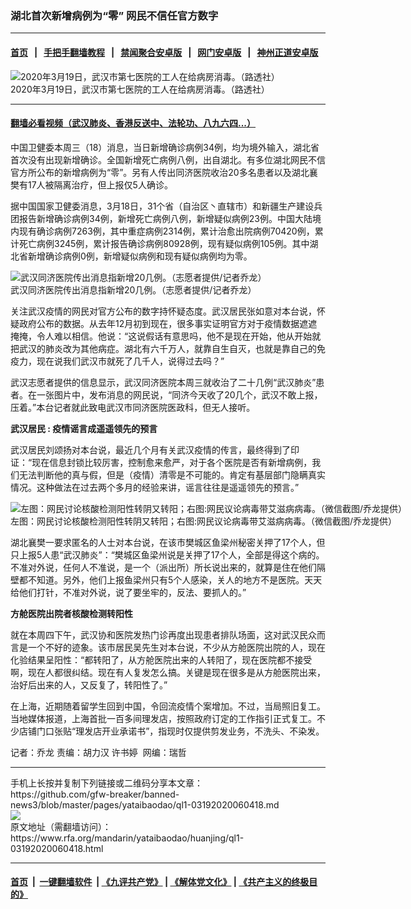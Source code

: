 ### 湖北首次新增病例为“零” 网民不信任官方数字
------------------------

#### [首页](https://github.com/gfw-breaker/banned-news3/blob/master/README.md) &nbsp;&nbsp;|&nbsp;&nbsp; [手把手翻墙教程](https://github.com/gfw-breaker/guides/wiki) &nbsp;&nbsp;|&nbsp;&nbsp; [禁闻聚合安卓版](https://github.com/gfw-breaker/bn-android) &nbsp;&nbsp;|&nbsp;&nbsp; [网门安卓版](https://github.com/oGate2/oGate) &nbsp;&nbsp;|&nbsp;&nbsp; [神州正道安卓版](https://github.com/SzzdOgate/update) 



<div id="headerimg">
 <img alt="2020年3月19日，武汉市第七医院的工人在给病房消毒。（路透社）" src="https://www.rfa.org/mandarin/yataibaodao/huanjing/ql1-03192020060418.html/2020-03-19T100100Z_1629820217_RC2YMF933RYD_RTRMADP_3_HEALTH-CORONAVIRUS-CHINA.jpg/@@images/24eeb60a-81fc-4e43-915c-2f7cc2dbf012.jpeg" title="2020年3月19日，武汉市第七医院的工人在给病房消毒。（路透社）"/>
 <div id="headerimgcontents">
  <div id="headerimgcaption">
   <span>
    2020年3月19日，武汉市第七医院的工人在给病房消毒。（路透社）
   </span>
   <!-- zoomattribute -->
  </div>
  <!-- headerimgcaption -->
 </div>
 <!-- headerimagecontents -->
</div>

<hr/>


#### [翻墙必看视频（武汉肺炎、香港反送中、法轮功、八九六四...）](https://github.com/gfw-breaker/banned-news3/blob/master/pages/link3.md)

<div id="storytext">
 <div>
  <div class="slot_header">
  </div>
 </div>
 <p>
  中国卫健委本周三（18）消息，当日新增确诊病例34例，均为境外输入，湖北省首次没有出现新增确诊。全国新增死亡病例八例，出自湖北。有多位湖北网民不信官方所公布的新增病例为“零”。另有人传出同济医院收治20多名患者以及湖北襄樊有17人被隔离治疗，但上报仅5人确诊。
 </p>
 <p>
  据中国国家卫健委消息，3月18日，31个省（自治区丶直辖市）和新疆生产建设兵团报告新增确诊病例34例，新增死亡病例八例，新增疑似病例23例。中国大陆境内现有确诊病例7263例，其中重症病例2314例，累计治愈出院病例70420例，累计死亡病例3245例，累计报告确诊病例80928例，现有疑似病例105例。其中湖北省新增确诊病例0例，新增疑似病例和现有疑似病例均为零。
 </p>
 <p>
 </p>
 <p>
 </p>
 <p>
  <div class="image-inline captioned" style="width:1500px;">
   <div style="width:1500px;">
    <img alt="武汉同济医院传出消息指新增20几例。（志愿者提供/记者乔龙）" src="https://www.rfa.org/mandarin/yataibaodao/huanjing/ql1-03192020060418.html/m0319-ql1p1.jpg" title="武汉同济医院传出消息指新增20几例。（志愿者提供/记者乔龙）"/>
   </div>
   <div class="image-caption">
    <span style="width:1500px;">
     武汉同济医院传出消息指新增20几例。（志愿者提供/记者乔龙）
    </span>
    <span class="copyright">
    </span>
   </div>
  </div>
 </p>
 <p>
  关注武汉疫情的网民对官方公布的数字持怀疑态度。武汉居民张如意对本台说，怀疑政府公布的数据。从去年12月初到现在，很多事实证明官方对于疫情数据遮遮掩掩，令人难以相信。他说：“这说假话有意思吗，他不是现在开始，他从开始就把武汉的肺炎改为其他病症。湖北有六千万人，就靠自生自灭，也就是靠自己的免疫力，现在说我们武汉市就死了几千人，说得过去吗？”
 </p>
 <p>
  武汉志愿者提供的信息显示，武汉同济医院本周三就收治了二十几例“武汉肺炎”患者。在一张图片中，发布消息的网民说，“同济今天收了20几个，武汉不敢上报，压着。”本台记者就此致电武汉市同济医院医政科，但无人接听。
 </p>
 <p>
  <b>
   武汉居民
  </b>
  <b>
   :
  </b>
  <b>
   疫情谣言成遥遥领先的预言
  </b>
 </p>
 <p>
  武汉居民刘颂扬对本台说，最近几个月有关武汉疫情的传言，最终得到了印证：“现在信息封锁比较厉害，控制愈来愈严，对于各个医院是否有新增病例，我们无法判断他的真与假，但是（疫情）清零是不可能的。肯定有基层部门隐瞒真实情况。这种做法在过去两个多月的经验来讲，谣言往往是遥遥领先的预言。”
 </p>
 <p>
 </p>
 <p>
  <div class="image-inline captioned" style="width:1500px;">
   <div style="width:1500px;">
    <img alt="左图：网民讨论核酸检测阳性转阴又转阳；右图:网民议论病毒带艾滋病病毒。（微信截图/乔龙提供）" src="https://www.rfa.org/mandarin/yataibaodao/huanjing/ql1-03192020060418.html/m0319-ql1p2-3.jpg" title="左图：网民讨论核酸检测阳性转阴又转阳；右图:网民议论病毒带艾滋病病毒。（微信截图/乔龙提供）"/>
   </div>
   <div class="image-caption">
    <span style="width:1500px;">
     左图：网民讨论核酸检测阳性转阴又转阳；右图:网民议论病毒带艾滋病病毒。（微信截图/乔龙提供）
    </span>
    <span class="copyright">
    </span>
   </div>
  </div>
 </p>
 <p>
  湖北襄樊一要求匿名的人士对本台说，在该市樊城区鱼梁州秘密关押了17个人，但只上报5人患“武汉肺炎”：“樊城区鱼梁州说是关押了17个人，全部是得这个病的。不准对外说，任何人不准说，是一个（派出所）所长说出来的，就算是住在他们隔壁都不知道。另外，他们上报鱼梁州只有5个人感染，关人的地方不是医院。天天给他们打针，不准对外说，说了要坐牢的，反法、要抓人的。”
 </p>
 <p>
  <b>
   方舱医院出院者核酸检测转阳性
  </b>
 </p>
 <p>
  就在本周四下午，武汉协和医院发热门诊再度出现患者排队场面，这对武汉民众而言是一个不好的迹象。该市居民吴先生对本台说，不少从方舱医院出院的人，现在化验结果呈阳性：“都转阳了，从方舱医院出来的人转阳了，现在医院都不接受啊，现在人都很纠结。现在有人复发怎么搞。关键是现在很多是从方舱医院出来，治好后出来的人，又反复了，转阳性了。”
 </p>
 <p>
  在上海，近期随着留学生回到中国，令回流疫情个案增加。不过，当局照旧复工。当地媒体报道，上海首批一百多间理发店，按照政府订定的工作指引正式复工。不少店铺门口张贴“理发店开业承诺书”，指现时仅提供剪发业务，不洗头、不染发。
 </p>
 <p>
 </p>
 <p>
  记者：乔龙 责编：胡力汉 许书婷  网编：瑞哲
 </p>
</div>

<hr/>
手机上长按并复制下列链接或二维码分享本文章：<br/>
https://github.com/gfw-breaker/banned-news3/blob/master/pages/yataibaodao/ql1-03192020060418.md <br/>
<a href='https://github.com/gfw-breaker/banned-news3/blob/master/pages/yataibaodao/ql1-03192020060418.md'><img src='https://github.com/gfw-breaker/banned-news3/blob/master/pages/yataibaodao/ql1-03192020060418.md.png'/></a> <br/>
原文地址（需翻墙访问）：https://www.rfa.org/mandarin/yataibaodao/huanjing/ql1-03192020060418.html


------------------------
#### [首页](https://github.com/gfw-breaker/banned-news3/blob/master/README.md) &nbsp;|&nbsp; [一键翻墙软件](https://github.com/gfw-breaker/nogfw/blob/master/README.md) &nbsp;| [《九评共产党》](https://github.com/gfw-breaker/9ping.md/blob/master/README.md#九评之一评共产党是什么) | [《解体党文化》](https://github.com/gfw-breaker/jtdwh.md/blob/master/README.md) | [《共产主义的终极目的》](https://github.com/gfw-breaker/gczydzjmd.md/blob/master/README.md)


<img src='http://gfw-breaker.win/banned-news3/pages/yataibaodao/ql1-03192020060418.md' width='0px' height='0px'/>
